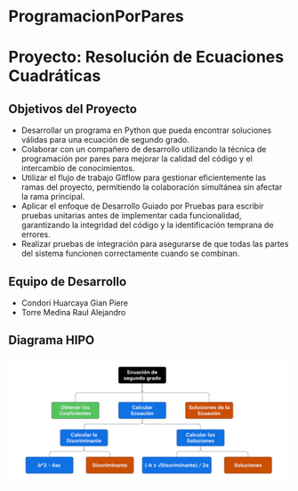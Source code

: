 # ProgramacionPorPares
# Proyecto: Resolución de Ecuaciones Cuadráticas

## Objetivos del Proyecto

- Desarrollar un programa en Python que pueda encontrar soluciones válidas para una ecuación de segundo grado.
- Colaborar con un compañero de desarrollo utilizando la técnica de programación por pares para mejorar la calidad del código y el intercambio de conocimientos.
- Utilizar el flujo de trabajo Gitflow para gestionar eficientemente las ramas del proyecto, permitiendo la colaboración simultánea sin afectar la rama principal.
- Aplicar el enfoque de Desarrollo Guiado por Pruebas para escribir pruebas unitarias antes de implementar cada funcionalidad, garantizando la integridad del código y la identificación temprana de errores.
- Realizar pruebas de integración para asegurarse de que todas las partes del sistema funcionen correctamente cuando se combinan.

## Equipo de Desarrollo

- Condori Huarcaya Gian Piere
- Torre Medina Raul Alejandro

## Diagrama HIPO

![DIAGRAMA HIPO](https://github.com/UnGianPiere/ProgramacionPorPares/blob/master/DIagrama_HIPO/Diagrama_HIPO.png)
